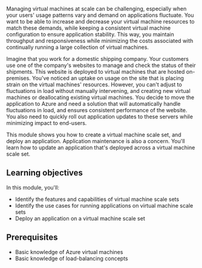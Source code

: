 
Managing virtual machines at scale can be challenging, especially when your users' usage patterns vary and demand on applications fluctuate. You want to be able to increase and decrease your virtual machine resources to match these demands, while keeping a consistent virtual machine configuration to ensure application stability. This way, you maintain throughput and responsiveness while minimizing the costs associated with continually running a large collection of virtual machines.

Imagine that you work for a domestic shipping company. Your customers use one of the company's websites to manage and check the status of their shipments. This website is deployed to virtual machines that are hosted on-premises. You've noticed an uptake on usage on the site that is placing strain on the virtual machines' resources. However, you can't adjust to fluctuations in load without manually intervening, and creating new virtual machines or deallocating existing virtual machines. You decide to move the application to Azure and need a solution that will automatically handle fluctuations in load, and ensures consistent performance of the website. You also need to quickly roll out application updates to these servers while minimizing impact to end-users.

This module shows you how to create a virtual machine scale set, and deploy an application. Application maintenance is also a concern. You'll learn how to update an application that's deployed across a virtual machine scale set.

## Learning objectives

In this module, you'll:

- Identify the features and capabilities of virtual machine scale sets
- Identify the use cases for running applications on virtual machine scale sets
- Deploy an application on a virtual machine scale set

## Prerequisites

- Basic knowledge of Azure virtual machines
- Basic knowledge of load-balancing concepts
  